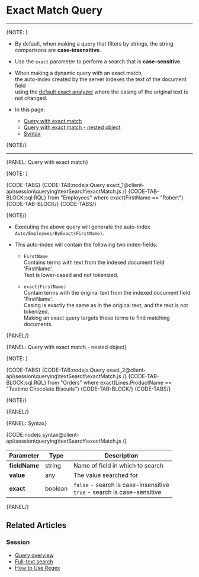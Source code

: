 # Exact Match Query

---

{NOTE: }

* By default, when making a query that filters by strings, the string comparisons are __case-insensitive__.

* Use the `exact` parameter to perform a search that is __case-sensitive__.

* When making a dynamic query with an exact match,  
  the auto-index created by the server indexes the text of the document field  
  using the [default exact analyzer](../../../../indexes/using-analyzers#ravendb) where the casing of the original text is not changed.

* In this page:
    * [Query with exact match](../../../../client-api/session/querying/text-search/exact-match-query#query-with-exact-match)
    * [Query with exact match - nested object](../../../../client-api/session/querying/text-search/exact-match-query#query-with-exact-match---nested-object)
    * [Syntax](../../../../client-api/session/querying/text-search/exact-match-query#syntax)

{NOTE/}

---

{PANEL: Query with exact match}

{NOTE: }

{CODE-TABS}
{CODE-TAB:nodejs:Query exact_1@client-api\session\querying\textSearch\exactMatch.js /}
{CODE-TAB-BLOCK:sql:RQL}
from "Employees"
where exact(FirstName == "Robert")
{CODE-TAB-BLOCK/}
{CODE-TABS/}

{NOTE/}

* Executing the above query will generate the auto-index `Auto/Employees/ByExact(FirstName)`.

* This auto-index will contain the following two index-fields:

    * `FirstName`  
      Contains terms with text from the indexed document field 'FirstName'.  
      Text is lower-cased and not tokenized.

    * `exact(FirstName)`  
      Contain terms with the original text from the indexed document field 'FirstName'.  
      Casing is exactly the same as in the original text, and the text is not tokenized.  
      Making an exact query targets these terms to find matching documents.

{PANEL/}

{PANEL: Query with exact match - nested object}

{NOTE: }

{CODE-TABS}
{CODE-TAB:nodejs:Query exact_2@client-api\session\querying\textSearch\exactMatch.js /}
{CODE-TAB-BLOCK:sql:RQL}
from "Orders"
where exact(Lines.ProductName == "Teatime Chocolate Biscuits")
{CODE-TAB-BLOCK/}
{CODE-TABS/}

{NOTE/}

{PANEL/}

{PANEL: Syntax}

{CODE:nodejs syntax@client-api\session\querying\textSearch\exactMatch.js /}

| Parameter     | Type    | Description                                                               |
|---------------|---------|---------------------------------------------------------------------------|
| __fieldName__ | string  | Name of field in which to search                                          |
| __value__     | any     | The value searched for                                                    |
| __exact__     | boolean | `false` - search is case-insensitive<br>`true` - search is case-sensitive |

{PANEL/}

## Related Articles

### Session

- [Query overview](../../../../client-api/session/querying/how-to-query)
- [Full-text search](../../../../client-api/session/querying/text-search/full-text-search)
- [How to Use Regex](../../../../client-api/session/querying/text-search/using-regex)
